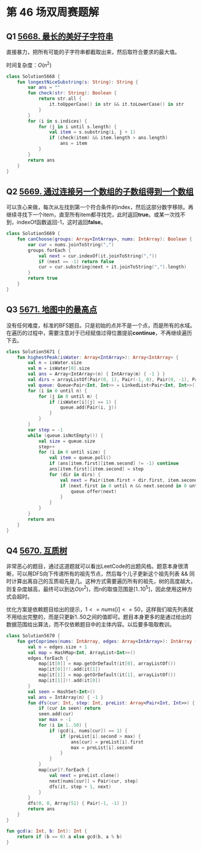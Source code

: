 # 第 46 场双周赛题解

## Q1 [5668. 最长的美好子字符串](https://leetcode-cn.com/problems/longest-nice-substring/)

直接暴力，把所有可能的子字符串都截取出来，然后取符合要求的最大值。

时间复杂度：$O(n^2)$

```kotlin
class Solution5668 {
    fun longestNiceSubstring(s: String): String {
        var ans = ""
        fun check(str: String): Boolean {
            return str.all {
                it.toUpperCase() in str && it.toLowerCase() in str
            }
        }
        for (i in s.indices) {
            for (j in i until s.length) {
                val item = s.substring(i, j + 1)
                if (check(item) && item.length > ans.length)
                    ans = item
            }
        }
        return ans
    }
}
```

## Q2 [5669. 通过连接另一个数组的子数组得到一个数组](https://leetcode-cn.com/problems/form-array-by-concatenating-subarrays-of-another-array/)

可以贪心来做，每次从左找到第一个符合条件的index，然后这部分数字移除。再继续寻找下一个item，直至所有item都寻找完，此时返回**true**。或某一次找不到，indexOf函数返回-1，这时返回**false**。

```kotlin
class Solution5669 {
    fun canChoose(groups: Array<IntArray>, nums: IntArray): Boolean {
        var cur = nums.joinToString(",")
        groups.forEach {
            val next = cur.indexOf(it.joinToString(","))
            if (next == -1) return false
            cur = cur.substring(next + it.joinToString(",").length)
        }
        return true
    }
}
```

## Q3 [5671. 地图中的最高点](https://leetcode-cn.com/problems/map-of-highest-peak/)

没有任何难度，标准的BFS题目。只是初始的点并不是一个点，而是所有的水域。在遍历的过程中，需要注意对于已经赋值过得位置提前**continue**，不再继续遍历下去。

```kotlin
class Solution5671 {
    fun highestPeak(isWater: Array<IntArray>): Array<IntArray> {
        val n = isWater.size
        val m = isWater[0].size
        val ans = Array<IntArray>(n) { IntArray(m) { -1 } }
        val dirs = arrayListOf(Pair(0, 1), Pair(-1, 0), Pair(0, -1), Pair(1, 0))
        val queue: Queue<Pair<Int, Int>> = LinkedList<Pair<Int, Int>>()
        for (i in 0 until n) {
            for (j in 0 until m) {
                if (isWater[i][j] == 1) {
                    queue.add(Pair(i, j))
                }
            }
        }
        var step = -1
        while (queue.isNotEmpty()) {
            val size = queue.size
            step++
            for (i in 0 until size) {
                val item = queue.poll()
                if (ans[item.first][item.second] != -1) continue
                ans[item.first][item.second] = step
                for (dir in dirs) {
                    val next = Pair(item.first + dir.first, item.second + dir.second)
                    if (next.first in 0 until n && next.second in 0 until m) {
                        queue.offer(next)
                    }
                }
            }
        }
        return ans
    }
}
```

## Q4 [5670. 互质树](https://leetcode-cn.com/problems/tree-of-coprimes/)

非常恶心的题目，通过这道题就可以看出LeetCode的出题风格。题意本身很清晰，可以用DFS向下传递所有的祖先节点，然后每个儿子更新这个祖先列表 && 同时计算出离自己的互质祖先是几。这种方式需要遍历所有的祖先，树的高度越大，则复杂度越高，最终可以到达$O(n^2)$，而$n$的取值范围是$[1..10^5]$，因此使用这种方式会超时。

优化方案是依赖题目给出的提示，$1 <= nums[i] <= 50$，这样我们祖先列表就不用给出完整的，而是只更新$1..50$之间的值即可。题目本身更多的是通过给出的数据范围给出算法，而不仅依赖题目中的主体内容。以后要多吸取教训。

```kotlin
class Solution5670 {
    fun getCoprimes(nums: IntArray, edges: Array<IntArray>): IntArray {
        val n = edges.size + 1
        val map = HashMap<Int, ArrayList<Int>>()
        edges.forEach {
            map[it[0]] = map.getOrDefault(it[0], arrayListOf())
            map[it[0]]!!.add(it[1])
            map[it[1]] = map.getOrDefault(it[1], arrayListOf())
            map[it[1]]!!.add(it[0])
        }
        val seen = HashSet<Int>()
        val ans = IntArray(n) { -1 }
        fun dfs(cur: Int, step: Int, preList: Array<Pair<Int, Int>>) {
            if (cur in seen) return
            seen.add(cur)
            var max = -1
            for (i in 1..50) {
                if (gcd(i, nums[cur]) == 1) {
                    if (preList[i].second > max) {
                        ans[cur] = preList[i].first
                        max = preList[i].second
                    }
                }
            }
            map[cur]?.forEach {
                val next = preList.clone()
                next[nums[cur]] = Pair(cur, step)
                dfs(it, step + 1, next)
            }
        }
        dfs(0, 0, Array(51) { Pair(-1, -1) })
        return ans
    }
}

fun gcd(a: Int, b: Int): Int {
    return if (b == 0) a else gcd(b, a % b)
}
```

